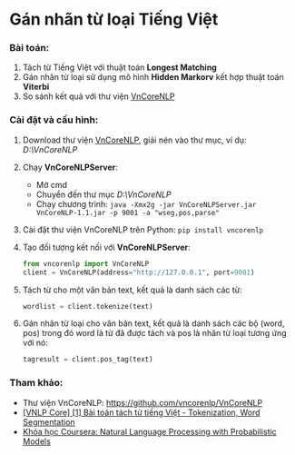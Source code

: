 # Gán nhãn từ loại Tiếng Việt

### Bài toán:

1. Tách từ Tiếng Việt với thuật toán **Longest Matching**
2. Gán nhãn từ loại sử dụng mô hình **Hidden Markorv** kết hợp thuật toán **Viterbi**
3. So sánh kết quả với thư viện [VnCoreNLP](https://github.com/vncorenlp/VnCoreNLP)

### Cài đặt và cấu hình:

1. Download thư viện [VnCoreNLP](https://drive.google.com/file/d/1CQAwUkjzVkIVqjoNCX0-EpFL9hfuCI2H/view?usp=sharing), giải nén vào thư mục, ví dụ: *D:\VnCoreNLP*
2. Chạy **VnCoreNLPServer**:

    - Mở cmd
    - Chuyển đến thư mục *D:\VnCoreNLP*
    - Chạy chương trình: `java -Xmx2g -jar VnCoreNLPServer.jar VnCoreNLP-1.1.jar -p 9001 -a "wseg,pos,parse"`

3. Cài đặt thư viện VnCoreNLP trên Python: `pip install vncorenlp`
4. Tạo đối tượng kết nối với **VnCoreNLPServer**:
    ```python
    from vncorenlp import VnCoreNLP
    client = VnCoreNLP(address="http://127.0.0.1", port=9001)
    ```
5. Tách từ cho một văn bản text, kết quả là danh sách các từ:
    ```python
    wordlist = client.tokenize(text)
    ```
6. Gán nhãn từ loại cho văn bản text, kết quả là danh sách các bộ (word, pos) trong đó word là từ đã được tách và pos là nhãn từ loại tương ứng với nó:
    ```python
    tagresult = client.pos_tag(text)
    ```

### Tham khảo:
- Thư viện VnCoreNLP: https://github.com/vncorenlp/VnCoreNLP
-   [[VNLP Core] [1] Bài toán tách từ tiếng Việt - Tokenization, Word Segmentation](https://forum.machinelearningcoban.com/t/vnlp-core-1-bai-toan-tach-tu-tieng-viet-tokenization-word-segmentation/2002)
-   [Khóa học Coursera: Natural Language Processing with Probabilistic Models](https://www.coursera.org/learn/probabilistic-models-in-nlp)

